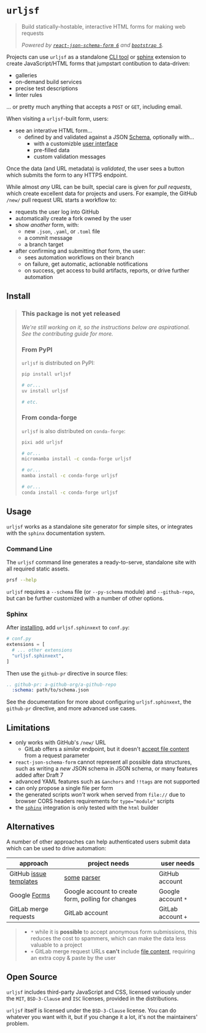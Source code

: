 # `urljsf`

> Build statically-hostable, interactive HTML forms for making web requests
>
> _Powered by [`react-json-schema-form 6`][rjsf] and [`bootstrap 5`][bootstrap]._

[rjsf]: https://github.com/rjsf-team/react-jsonschema-form
[bootstrap]: https://github.com/twbs/bootstrap

Projects can use `urljsf` as a standalone [CLI tool](#command-line) or [sphinx](#sphinx)
extension to create JavaScript/HTML forms that jumpstart contibution to data-driven:

- galleries
- on-demand build services
- precise test descriptions
- linter rules

... or pretty much anything that accepts a `POST` or `GET`, including email.

When visiting a `urljsf`-built form, users:

- see an interative HTML form...
  - defined by and validated against a JSON [Schema][json-schema], optionally with...
    - with a customizble [user interface][ui-schema]
    - pre-filled data
    - custom validation messages

Once the data (and URL metadata) is _validated_, the user sees a button which submits
the form to any HTTPS endpoint.

While almost _any_ URL can be built, special care is given for _pull requests_, which
create excellent data for projects and users. For example, the GitHub `/new/` pull
request URL starts a workflow to:

- requests the user log into GitHub
- automatically create a fork owned by the user
- show _another_ form, with:
  - new `.json`, `.yaml`, or `.toml` file
  - a commit message
  - a branch target
- after confirming and submitting _that_ form, the user:
  - sees automation workflows on their branch
  - on failure, get automatic, actionable notifications
  - on success, get access to build artifacts, reports, or drive further automation

[ui-schema]:
  https://rjsf-team.github.io/react-jsonschema-form/docs/api-reference/uiSchema/
[json-schema]: https://json-schema.org

## Install

> ### This package is not yet released
>
> _We're still working on it, so the instructions below are aspirational. See the
> contributing guide for more._
>
> ### From PyPI
>
> `urljsf` is distributed on PyPI:
>
> ```bash
> pip install urljsf
>
> # or...
> uv install urljsf
>
> # etc.
> ```
>
> ### From conda-forge
>
> `urljsf` is also distributed on `conda-forge`:
>
> ```bash
> pixi add urljsf
>
> # or...
> micromamba install -c conda-forge urljsf
>
> # or...
> mamba install -c conda-forge urljsf
>
> # or...
> conda install -c conda-forge urljsf
> ```

## Usage

`urljsf` works as a standalone site generator for simple sites, or integrates with the
`sphinx` documentation system.

### Command Line

The `urljsf` command line generates a ready-to-serve, standalone site with all required
static assets.

```bash
prsf --help
```

`urljsf` requires a `--schema` file (or `--py-schema` module) and `--github-repo`, but
can be further customized with a number of other options.

### Sphinx

After [installing](#install), add `urljsf.sphinxext` to `conf.py`:

```py
# conf.py
extensions = [
  # ... other extensions
  "urljsf.sphinxext",
]
```

Then use the `github-pr` directive in source files:

```rst
.. github-pr: a-github-org/a-github-repo
  :schema: path/to/schema.json
```

See the documentation for more about configuring `urljsf.sphinxext`, the `github-pr`
directive, and more advanced use cases.

## Limitations

- only works with GitHub's `/new/` URL
  - GitLab offers a _similar_ endpoint, but it doesn't [accept file
    content][gl-content-url] from a request parameter
- `react-json-schema-form` cannot represent all possible data structures, such as
  writing a _new_ JSON schema in JSON schema, or many features added after Draft 7
- advanced YAML features such as `&anchors` and `!!tags` are not supported
- can only propose a single file per form
- the generated scripts _won't_ work when served from `file://` due to browser CORS
  headers requirements for `type="module"` scripts
- the [`sphinx`](#sphinx) integration is only tested with the `html` builder

## Alternatives

A number of other approaches can help authenticated users submit data which can be used
to drive automation:

| approach                                  | project needs                                      | user needs         |
| ----------------------------------------- | -------------------------------------------------- | ------------------ |
| GitHub [issue templates][issue-templates] | [some][issue-parser1] [parser][issue-parser2]      | GitHub account     |
| Google [Forms][g-forms]                   | Google account to create form, polling for changes | Google account `*` |
| GitLab merge requests                     | GitLab account                                     | GitLab account `+` |

> - `*` while it is **possible** to accept anonymous form submissions, this reduces the
>   cost to spammers, which can make the data less valuable to a project
> - `+` GitLab merge request URLs **can't** include [file content][gl-content-url],
>   requiring an extra copy & paste by the user

[issue-templates]:
  https://docs.github.com/en/communities/using-templates-to-encourage-useful-issues-and-pull-requests
[issue-parser1]: https://github.com/stefanbuck/github-issue-parser
[issue-parser2]: https://github.com/peter-murray/issue-forms-body-parser
[g-forms]: https://www.google.com/forms/about
[gl-content-url]: https://gitlab.com/gitlab-org/gitlab/-/issues/297236

## Open Source

`urljsf` includes third-party JavaScript and CSS, licensed variously under the `MIT`,
`BSD-3-Clause` and `ISC` licenses, provided in the distributions.

`urljsf` itself is licensed under the `BSD-3-Clause` license. You can do whatever you
want with it, but if you change it a lot, it's not the maintainers' problem.
